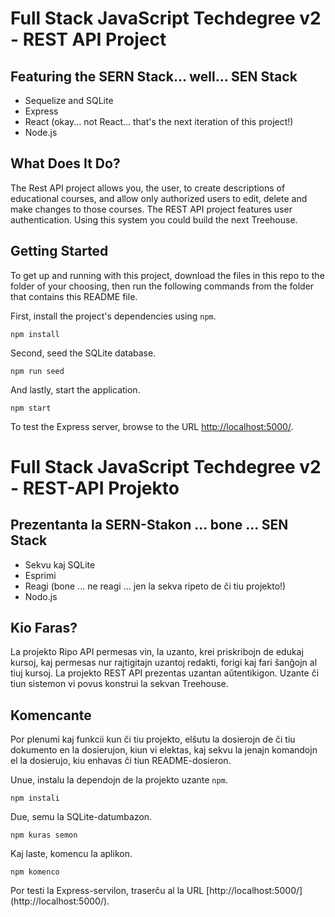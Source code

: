
# Full Stack JavaScript Techdegree v2 - REST API Project

## Featuring the SERN Stack... well... SEN Stack

* Sequelize and SQLite
* Express
* React (okay... not React... that's the next iteration of this project!)
* Node.js

## What Does It Do?

The Rest API project allows you, the user, to create descriptions of educational courses, and allow only authorized users to edit, delete and make changes to those courses. The REST API project features user authentication. Using this system you could build the next Treehouse.

## Getting Started

To get up and running with this project, download the files in this repo to the folder of your choosing, then run the following commands from the folder that contains this README file.

First, install the project's dependencies using `npm`.

```
npm install
```

Second, seed the SQLite database.

```
npm run seed
```

And lastly, start the application.

```
npm start
```

To test the Express server, browse to the URL [http://localhost:5000/](http://localhost:5000/).

# Full Stack JavaScript Techdegree v2 - REST-API Projekto

## Prezentanta la SERN-Stakon ... bone ... SEN Stack

* Sekvu kaj SQLite
* Esprimi
* Reagi (bone ... ne reagi ... jen la sekva ripeto de ĉi tiu projekto!)
* Nodo.js

## Kio Faras?

La projekto Ripo API permesas vin, la uzanto, krei priskribojn de edukaj kursoj, kaj permesas nur rajtigitajn uzantoj redakti, forigi kaj fari ŝanĝojn al tiuj kursoj. La projekto REST API prezentas uzantan aŭtentikigon. Uzante ĉi tiun sistemon vi povus konstrui la sekvan Treehouse.

## Komencante

Por plenumi kaj funkcii kun ĉi tiu projekto, elŝutu la dosierojn de ĉi tiu dokumento en la dosierujon, kiun vi elektas, kaj sekvu la jenajn komandojn el la dosierujo, kiu enhavas ĉi tiun README-dosieron.

Unue, instalu la dependojn de la projekto uzante `npm`.

```
npm instali

```

Due, semu la SQLite-datumbazon.

```
npm kuras semon
```

Kaj laste, komencu la aplikon.

```
npm komenco
```

Por testi la Express-servilon, traserĉu al la URL [http://localhost:5000/] (http://localhost:5000/).
